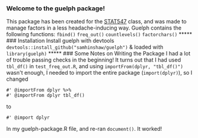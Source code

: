 <!-- README.md is generated from README.Rmd. Please edit that file -->
### Welcome to the guelph package!

This package has been created for the [STAT547](http://stat545-ubc.github.io/) class, and was made to manage factors in a less headache-inducing way. Guelph contains the following functions: `fbind()` `freq_out()` `countlevels()` `factorchars()` \*\*\*\*\* \#\#\# Installation Install guelph with devtools `devtools::install_github("samhinshaw/guelph")` & loaded with `library(guelph)` \*\*\*\*\* \#\#\# Some Notes on Writing the Package I had a lot of trouble passing checks in the beginning! It turns out that I had used `tbl_df()` in `test_freq_out.R`, and using `importFrom(dplyr, "tbl_df()")` wasn't enough, I needed to import the entire package (`import(dplyr)`), so I changed

    #' @importFrom dplyr %>%
    #' @importFrom dplyr tbl_df()

to

    #' @import dplyr

In my guelph-package.R file, and re-ran `document()`. It worked!
